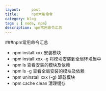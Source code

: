 ```yaml
---
layout:     post
title:      npm常用命令
category: blog
tags : [ node, npm]
description: npm常用命令汇总
---
```


###npm常用命令汇总

- npm install xxx 安装模块
- npm install xxx -g 将模块安装到全局环境当中
- npm ls 查看安装的模块及依赖
- npm ls -g 查看全局安装的模块及依赖
- npm uninstall xxx (-g) 卸载模块
- npm cache clean 清理缓存


















